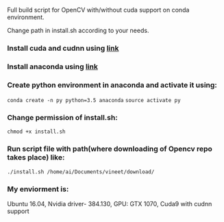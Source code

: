 Full build script for OpenCV with/without cuda support on conda environment.

Change path in install.sh according to your needs.

### Install cuda and cudnn using [link](https://stackoverflow.com/a/47503155/6761181)

### Install anaconda using [link](https://www.digitalocean.com/community/tutorials/how-to-install-the-anaconda-python-distribution-on-ubuntu-16-04)

### Create python environment  in anaconda and activate it using:

`conda create -n py python=3.5 anaconda`
`source activate py`

### Change permission of install.sh:

`chmod +x install.sh`

### Run script file with path(where downloading of Opencv repo takes place) like:

`./install.sh /home/ai/Documents/vineet/download/`

### My enviorment is:

Ubuntu 16.04,
Nvidia driver- 384.130,
GPU: GTX 1070,
Cuda9 with cudnn support